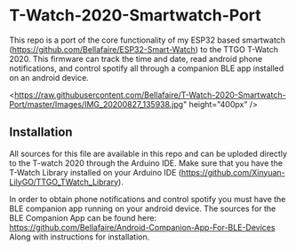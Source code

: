 # T-Watch-2020-Smartwatch-Port
This repo is a port of the core functionality of my ESP32 based smartwatch (https://github.com/Bellafaire/ESP32-Smart-Watch) to the TTGO T-Watch 2020. 
This firmware can track the time and date, read android phone notifications, and control spotify all through a companion BLE app installed on an android device. 

<https://raw.githubusercontent.com/Bellafaire/T-Watch-2020-Smartwatch-Port/master/Images/IMG_20200827_135938.jpg" height="400px" />

## Installation

All sources for this file are available in this repo and can be uploded directly to the T-watch 2020 through the Arduino IDE. 
Make sure that you have the T-Watch Library installed on your Arduino IDE (https://github.com/Xinyuan-LilyGO/TTGO_TWatch_Library). 

In order to obtain phone notifications and control spotify you must have the BLE companion app running on your android device. 
The sources for the BLE Companion App can be found here: https://github.com/Bellafaire/Android-Companion-App-For-BLE-Devices Along with instructions for installation. 


